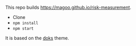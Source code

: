 This repo builds https://magoo.github.io/risk-measurement.

- Clone
- `npm install`
- `npm start`

It is based on the [doks](https://getdoks.org/) theme.